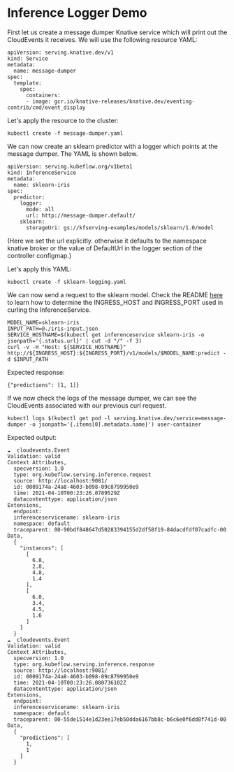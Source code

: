 # Inference Logger Demo

First let us create a message dumper Knative service which will print out the CloudEvents it receives.
We will use the following resource YAML:

```
apiVersion: serving.knative.dev/v1
kind: Service
metadata:
  name: message-dumper
spec:
  template:
    spec:
      containers:
      - image: gcr.io/knative-releases/knative.dev/eventing-contrib/cmd/event_display

```

Let's apply the resource to the cluster:

```
kubectl create -f message-dumper.yaml
```

We can now create an sklearn predictor with a logger which points at the message dumper. The YAML is shown below.

```
apiVersion: serving.kubeflow.org/v1beta1
kind: InferenceService
metadata:
  name: sklearn-iris
spec:
  predictor:
    logger:
      mode: all
      url: http://message-dumper.default/
    sklearn:
      storageUri: gs://kfserving-examples/models/sklearn/1.0/model
```

(Here we set the url explicitly. otherwise it defaults to the namespace knative broker or the value of DefaultUrl in the logger section of the controller configmap.)

Let's apply this YAML:

```
kubectl create -f sklearn-logging.yaml
```

We can now send a request to the sklearn model. Check the README [here](https://kserve.github.io/website/get_started/first_isvc/#3-determine-the-ingress-ip-and-ports)
to learn how to determine the INGRESS_HOST and INGRESS_PORT used in curling the InferenceService.

```
MODEL_NAME=sklearn-iris
INPUT_PATH=@./iris-input.json
SERVICE_HOSTNAME=$(kubectl get inferenceservice sklearn-iris -o jsonpath='{.status.url}' | cut -d "/" -f 3)
curl -v -H "Host: ${SERVICE_HOSTNAME}" http://${INGRESS_HOST}:${INGRESS_PORT}/v1/models/$MODEL_NAME:predict -d $INPUT_PATH
```

Expected response:

```
{"predictions": [1, 1]}
```

If we now check the logs of the message dumper, we can see the CloudEvents associated with our previous curl request.

```
kubectl logs $(kubectl get pod -l serving.knative.dev/service=message-dumper -o jsonpath='{.items[0].metadata.name}') user-container
```

Expected output:

```
☁️  cloudevents.Event
Validation: valid
Context Attributes,
  specversion: 1.0
  type: org.kubeflow.serving.inference.request
  source: http://localhost:9081/
  id: 0009174a-24a8-4603-b098-09c8799950e9
  time: 2021-04-10T00:23:26.0789529Z
  datacontenttype: application/json
Extensions,
  endpoint:
  inferenceservicename: sklearn-iris
  namespace: default
  traceparent: 00-90bdf848647d50283394155d2df58f19-84dacdfdf07cadfc-00
Data,
  {
    "instances": [
      [
        6.8,
        2.8,
        4.8,
        1.4
      ],
      [
        6.0,
        3.4,
        4.5,
        1.6
      ]
    ]
  }
☁️  cloudevents.Event
Validation: valid
Context Attributes,
  specversion: 1.0
  type: org.kubeflow.serving.inference.response
  source: http://localhost:9081/
  id: 0009174a-24a8-4603-b098-09c8799950e9
  time: 2021-04-10T00:23:26.080736102Z
  datacontenttype: application/json
Extensions,
  endpoint:
  inferenceservicename: sklearn-iris
  namespace: default
  traceparent: 00-55de1514e1d23ee17eb50dda6167bb8c-b6c6e0f6dd8f741d-00
Data,
  {
    "predictions": [
      1,
      1
    ]
  }
```
